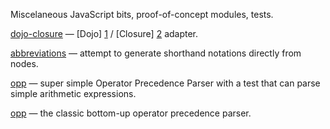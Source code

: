 Miscelaneous JavaScript bits, proof-of-concept modules, tests.

[dojo-closure](https://github.com/uhop/shards/tree/master/dojo-closure) &mdash; [Dojo] [1] / [Closure] [2] adapter.

[abbreviations](https://github.com/uhop/shards/tree/master/abbreviations) &mdash; attempt to generate shorthand notations directly from nodes.

[opp](https://github.com/uhop/shards/tree/master/opp) &mdash; super simple Operator Precedence Parser with a test that can parse simple
arithmetic expressions.

[opp](shards/tree/master/opp) &mdash; the classic bottom-up operator precedence parser.

   [1]: http://dojotoolkit.org/ "The Dojo Toolkit"
   [2]: http://code.google.com/closure/ "Closure Tools"